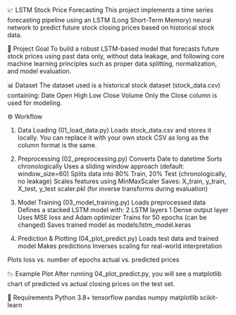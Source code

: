 📈 LSTM Stock Price Forecasting
This project implements a time series forecasting pipeline using an LSTM (Long Short-Term Memory) neural network to predict future stock closing prices based on historical stock data.

🧠 Project Goal
To build a robust LSTM-based model that forecasts future stock prices using past data only, without data leakage, and following core machine learning principles such as proper data splitting, normalization, and model evaluation.

📊 Dataset
The dataset used is a historical stock dataset (stock_data.csv) containing:
Date
Open
High
Low
Close
Volume
Only the Close column is used for modeling.

⚙️ Workflow
1. Data Loading (01_load_data.py)
Loads stock_data.csv and stores it locally. You can replace it with your own stock CSV as long as the column format is the same.

2. Preprocessing (02_preprocessing.py)
Converts Date to datetime
Sorts chronologically
Uses a sliding window approach (default: window_size=60)
Splits data into 80% Train, 20% Test (chronologically, no leakage)
Scales features using MinMaxScaler
Saves:
X_train, y_train, X_test, y_test
scaler.pkl (for inverse transforms during evaluation)

3. Model Training (03_model_training.py)
Loads preprocessed data
Defines a stacked LSTM model with:
2 LSTM layers
1 Dense output layer
Uses MSE loss and Adam optimizer
Trains for 50 epochs (can be changed)
Saves trained model as models/lstm_model.keras

4. Prediction & Plotting (04_plot_predict.py)
Loads test data and trained model
Makes predictions
Inverses scaling for real-world interpretation

Plots 
loss vs. number of epochs
actual vs. predicted prices

📉 Example Plot
After running 04_plot_predict.py, you will see a matplotlib chart of predicted vs actual closing prices on the test set.

🧪 Requirements
Python 3.8+
tensorflow
pandas
numpy
matplotlib
scikit-learn

